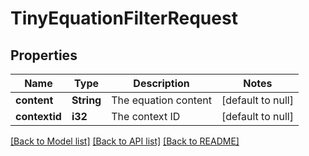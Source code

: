 # TinyEquationFilterRequest

## Properties

Name | Type | Description | Notes
------------ | ------------- | ------------- | -------------
**content** | **String** | The equation content | [default to null]
**contextid** | **i32** | The context ID | [default to null]

[[Back to Model list]](../README.md#documentation-for-models) [[Back to API list]](../README.md#documentation-for-api-endpoints) [[Back to README]](../README.md)


